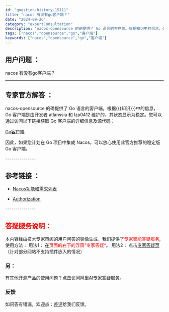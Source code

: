 ```yaml
---
id: "question-history-15111"
title: "nacos 有没有go客户端？"
date: "2024-09-26"
category: "expertConsultation"
description: "nacos-opensource 的确提供了 Go 语言的客户端。根据知识中的信息，Go 客户端是由开发者 atlanssia 和 lzp0412 维护的，其状态显示为稳定。您可以通过访问以下链接获取 Go 客户端的详细信息及源代码：[Go客户端](https://github.com/nacos-"
tags: ["nacos","opensource","go","客户端"]
keywords: ["nacos","opensource","go","客户端"]
---
```


## 用户问题 ： 
 nacos 有没有go客户端？  

---------------
## 专家官方解答 ：

nacos-opensource 的确提供了 Go 语言的客户端。根据{{{知识}}}中的信息，Go 客户端是由开发者 atlanssia 和 lzp0412 维护的，其状态显示为稳定。您可以通过访问以下链接获取 Go 客户端的详细信息及源代码：

[Go客户端](https://github.com/nacos-group/nacos-sdk-go)

因此，如果您计划在 Go 项目中集成 Nacos，可以放心使用此官方推荐的稳定版 Go 客户端。


<font color="#949494">---------------</font> 


## 参考链接 ：

* [Nacos功能和需求列表](https://nacos.io/docs/latest/archive/feature-list)
 
 * [Authorization](https://nacos.io/docs/latest/guide/user/auth)


 <font color="#949494">---------------</font> 
 


## <font color="#FF0000">答疑服务说明：</font> 

本内容经由技术专家审阅的用户问答的镜像生成，我们提供了<font color="#FF0000">专家智能答疑服务</font>,使用方法：
用法1： 在<font color="#FF0000">页面的右下的浮窗”专家答疑“</font>。
用法2： 点击[专家答疑页](https://answer.opensource.alibaba.com/docs/intro)（针对部分网站不支持插件嵌入的情况）
### 另：


有其他开源产品的使用问题？[点击访问阿里AI专家答疑服务](https://answer.opensource.alibaba.com/docs/intro)。
### 反馈
如问答有错漏，欢迎点：[差评](https://ai.nacos.io/user/feedbackByEnhancerGradePOJOID?enhancerGradePOJOId=15123)给我们反馈。
